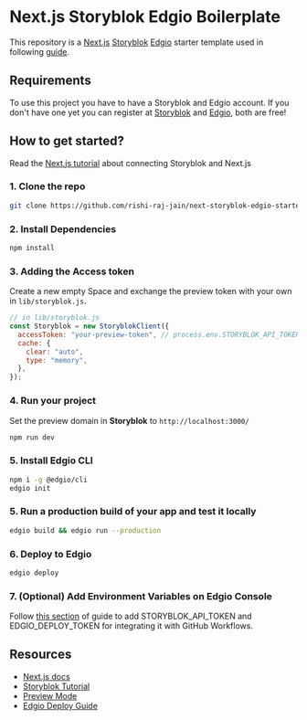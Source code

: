 # Next.js Storyblok Edgio Boilerplate

This repository is a [Next.js](https://nextjs.org) [Storyblok](https://www.storyblok.com) [Edgio](https://edg.io) starter template used in following [guide](https://www.storyblok.com/tp/<upcoming-url>).

## Requirements

To use this project you have to have a Storyblok and Edgio account. If you don't have one yet you can register at [Storyblok](https://www.storyblok.com) and [Edgio](https://app.layer0.co), both are free!

## How to get started?

Read the [Next.js tutorial](https://www.storyblok.com/tp/add-a-headless-cms-to-next-js-in-5-minutes) about connecting Storyblok and Next.js

### 1. Clone the repo

```bash
git clone https://github.com/rishi-raj-jain/next-storyblok-edgio-starter.git
```

### 2. Install Dependencies

```bash
npm install
```

### 3. Adding the Access token

Create a new empty Space and exchange the preview token with your own in `lib/storyblok.js`.

```js
// in lib/storyblok.js
const Storyblok = new StoryblokClient({
  accessToken: "your-preview-token", // process.env.STORYBLOK_API_TOKEN (refer to .env.example)
  cache: {
    clear: "auto",
    type: "memory",
  },
});
```

### 4. Run your project

Set the preview domain in <strong>Storyblok</strong> to `http://localhost:3000/`

```bash
npm run dev
```

### 5. Install Edgio CLI

```bash
npm i -g @edgio/cli
edgio init
```

### 5. Run a production build of your app and test it locally

```bash
edgio build && edgio run --production
```

### 6. Deploy to Edgio

```bash
edgio deploy
```

### 7. (Optional) Add Environment Variables on Edgio Console

Follow [this section](https://www.storyblok.com/tp/<upcoming-url>#<upcoming-section>) of guide to add STORYBLOK_API_TOKEN and EDGIO_DEPLOY_TOKEN for integrating it with GitHub Workflows.

## Resources

- [Next.js docs](https://nextjs.org/docs/#setup)
- [Storyblok Tutorial](https://www.storyblok.com/tp/add-a-headless-cms-to-next-js-in-5-minutes)
- [Preview Mode](https://nextjs.org/docs/advanced-features/preview-mode)
- [Edgio Deploy Guide](https://docs.edg.io/guides/deploying)
